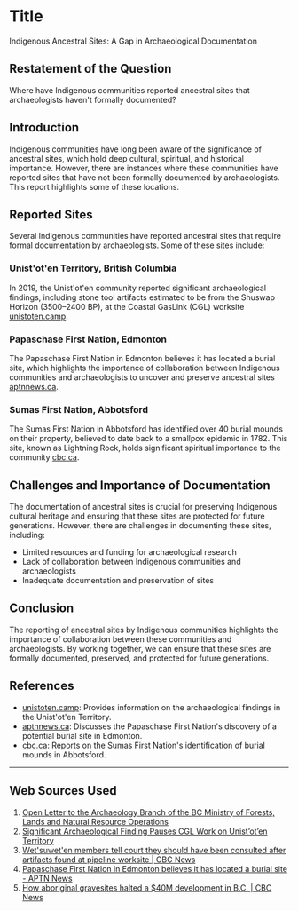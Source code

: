 # Title
Indigenous Ancestral Sites: A Gap in Archaeological Documentation

## Restatement of the Question
Where have Indigenous communities reported ancestral sites that archaeologists haven't formally documented?

## Introduction
Indigenous communities have long been aware of the significance of ancestral sites, which hold deep cultural, spiritual, and historical importance. However, there are instances where these communities have reported sites that have not been formally documented by archaeologists. This report highlights some of these locations.

## Reported Sites
Several Indigenous communities have reported ancestral sites that require formal documentation by archaeologists. Some of these sites include:

### Unist'ot'en Territory, British Columbia
In 2019, the Unist'ot'en community reported significant archaeological findings, including stone tool artifacts estimated to be from the Shuswap Horizon (3500–2400 BP), at the Coastal GasLink (CGL) worksite [unistoten.camp](https://unistoten.camp/significant-archaeological-finding-pauses-cgl-work-on-unistoten-territory/). 

### Papaschase First Nation, Edmonton
The Papaschase First Nation in Edmonton believes it has located a burial site, which highlights the importance of collaboration between Indigenous communities and archaeologists to uncover and preserve ancestral sites [aptnnews.ca](https://www.aptnnews.ca/national-news/papaschase-first-nation-in-edmonton-believes-it-has-located-a-burial-site/).

### Sumas First Nation, Abbotsford
The Sumas First Nation in Abbotsford has identified over 40 burial mounds on their property, believed to date back to a smallpox epidemic in 1782. This site, known as Lightning Rock, holds significant spiritual importance to the community [cbc.ca](https://www.cbc.ca/news/indigenous/aboriginal-gravesites-halt-40m-development-plan-in-abbotsford-1.2852924).

## Challenges and Importance of Documentation
The documentation of ancestral sites is crucial for preserving Indigenous cultural heritage and ensuring that these sites are protected for future generations. However, there are challenges in documenting these sites, including:

* Limited resources and funding for archaeological research
* Lack of collaboration between Indigenous communities and archaeologists
* Inadequate documentation and preservation of sites

## Conclusion
The reporting of ancestral sites by Indigenous communities highlights the importance of collaboration between these communities and archaeologists. By working together, we can ensure that these sites are formally documented, preserved, and protected for future generations.

## References
* [unistoten.camp](https://unistoten.camp/open-letter-to-the-archaeology-branch-of-the-bc-ministry-of-forests-lands-and-natural-resource-operations/): Provides information on the archaeological findings in the Unist'ot'en Territory.
* [aptnnews.ca](https://www.aptnnews.ca/national-news/papaschase-first-nation-in-edmonton-believes-it-has-located-a-burial-site/): Discusses the Papaschase First Nation's discovery of a potential burial site in Edmonton.
* [cbc.ca](https://www.cbc.ca/news/indigenous/aboriginal-gravesites-halt-40m-development-plan-in-abbotsford-1.2852924): Reports on the Sumas First Nation's identification of burial mounds in Abbotsford.

---
## Web Sources Used

1. [Open Letter to the Archaeology Branch of the BC Ministry of Forests, Lands and Natural Resource Operations](https://unistoten.camp/open-letter-to-the-archaeology-branch-of-the-bc-ministry-of-forests-lands-and-natural-resource-operations/)
2. [Significant Archaeological Finding Pauses CGL Work on Unist’ot’en Territory](https://unistoten.camp/significant-archaeological-finding-pauses-cgl-work-on-unistoten-territory/)
3. [Wet'suwet'en members tell court they should have been consulted after artifacts found at pipeline worksite | CBC News](https://www.cbc.ca/news/canada/british-columbia/artifacts-unistoten-challenge-1.5130770)
4. [Papaschase First Nation in Edmonton believes it has located a burial site - APTN News](https://www.aptnnews.ca/national-news/papaschase-first-nation-in-edmonton-believes-it-has-located-a-burial-site/)
5. [How aboriginal gravesites halted a $40M development in B.C. | CBC News](https://www.cbc.ca/news/indigenous/aboriginal-gravesites-halt-40m-development-plan-in-abbotsford-1.2852924)
